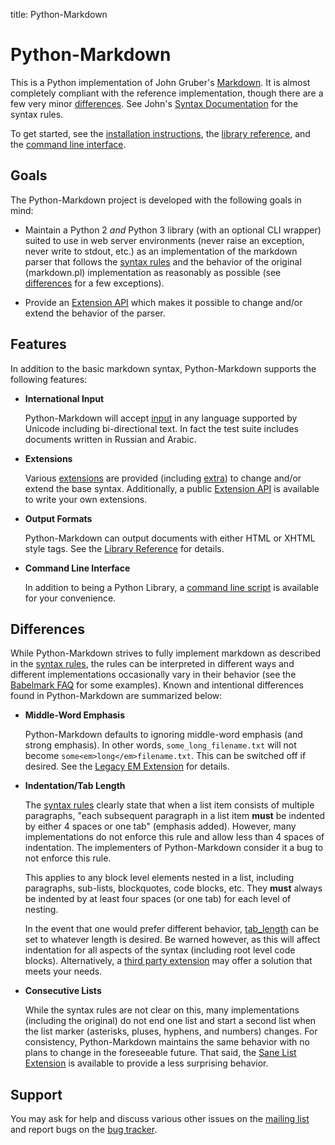 title: Python-Markdown

Python-Markdown
===============

This is a Python implementation of John Gruber's
[Markdown](http://daringfireball.net/projects/markdown/).
It is almost completely compliant with the reference implementation,
though there are a few very minor [differences](#differences). See John's
[Syntax Documentation](http://daringfireball.net/projects/markdown/syntax)
for the syntax rules.

To get started, see the [installation instructions](install.md), the [library
reference](reference.md), and the [command line interface](cli.md).

Goals
-----

The Python-Markdown project is developed with the following goals in mind:

* Maintain a Python 2 *and* Python 3 library (with an optional CLI wrapper)
  suited to use in web server environments (never raise an exception, never
  write to stdout, etc.) as an implementation of the markdown parser that
  follows the [syntax rules](http://daringfireball.net/projects/markdown/syntax)
  and the behavior of the original (markdown.pl) implementation as reasonably as
  possible (see [differences](#differences) for a few exceptions).

* Provide an [Extension API](extensions/api.md) which makes it possible
  to change and/or extend the behavior of the parser.

Features
--------

In addition to the basic markdown syntax, Python-Markdown supports the following
features:

* __International Input__

    Python-Markdown will accept [input](reference.md#text) in any language
    supported by Unicode including bi-directional text. In fact the test suite
    includes documents written in Russian and Arabic.

* __Extensions__

    Various [extensions](extensions/index.md) are provided (including
    [extra](extensions/extra.md)) to change and/or extend the base syntax.
    Additionally, a public [Extension API](extensions/api.md) is available
    to write your own extensions.

* __Output Formats__

    Python-Markdown can output documents with either HTML or XHTML style tags.
    See the [Library Reference](reference.md#output_format) for details.

* __Command Line Interface__

    In addition to being a Python Library, a
    [command line script](cli.md) is available for your convenience.

Differences
-----------

While Python-Markdown strives to fully implement markdown as described in the
[syntax rules](http://daringfireball.net/projects/markdown/syntax), the rules
can be interpreted in different ways and different implementations
occasionally vary in their behavior (see the
[Babelmark FAQ](http://johnmacfarlane.net/babelmark2/faq.html#what-are-some-examples-of-interesting-divergences-between-implementations)
for some examples). Known and intentional differences found in Python-Markdown
are summarized below:

* __Middle-Word Emphasis__

    Python-Markdown defaults to ignoring middle-word emphasis (and strong
    emphasis). In other words, `some_long_filename.txt` will not become
    `some<em>long</em>filename.txt`. This can be switched off if desired. See
    the [Legacy EM Extension](extensions/legacy_em.md) for details.

* __Indentation/Tab Length__

    The [syntax rules](http://daringfireball.net/projects/markdown/syntax#list)
    clearly state that when a list item consists of multiple paragraphs, "each
    subsequent paragraph in a list item **must** be indented by either 4 spaces
    or one tab" (emphasis added). However, many implementations do not enforce
    this rule and allow less than 4 spaces of indentation. The implementers of
    Python-Markdown consider it a bug to not enforce this rule.

    This applies to any block level elements nested in a list, including
    paragraphs, sub-lists, blockquotes, code blocks, etc. They **must** always
    be indented by at least four spaces (or one tab) for each level of nesting.

    In the event that one would prefer different behavior,
    [tab_length](reference.md#tab_length) can be set to whatever length is
    desired. Be warned however, as this will affect indentation for all aspects
    of the syntax (including root level code blocks). Alternatively, a 
    [third party extension] may offer a solution that meets your needs.

* __Consecutive Lists__

    While the syntax rules are not clear on this, many implementations (including
    the original) do not end one list and start a second list when the list marker
    (asterisks, pluses, hyphens, and numbers) changes. For consistency,
    Python-Markdown maintains the same behavior with no plans to change in the
    foreseeable future. That said, the [Sane List Extension](extensions/sane_lists.md)
    is available to provide a less surprising behavior.

Support
-------

You may ask for help and discuss various other issues on the [mailing list][]
and report bugs on the [bug tracker][].

[third party extension]: https://github.com/Python-Markdown/markdown/wiki/Third-Party-Extensions
[mailing list]: http://lists.sourceforge.net/lists/listinfo/python-markdown-discuss
[bug tracker]: http://github.com/Python-Markdown/markdown/issues
